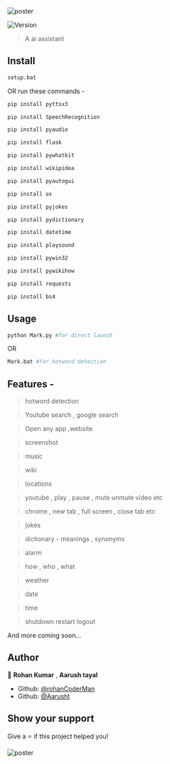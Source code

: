 <img align="center" alt="poster" src="https://user-images.githubusercontent.com/84845548/154637907-127f675d-a84b-4eb6-a40e-d86d2ce7420c.png" />

<p>
  <img alt="Version" src="https://img.shields.io/badge/version-0.1.5-blue.svg?cacheSeconds=2592000" />
</p>

> A ai assistant
## Install
```sh
setup.bat
```

OR run these commands -
```sh 
pip install pyttsx3

pip install SpeechRecognition

pip install pyaudio

pip install flask

pip install pywhatkit

pip install wikipidea

pip install pyautogui

pip install os

pip install pyjokes

pip install pydictionary

pip install datetime

pip install playsound

pip install pywin32

pip install pywikihow

pip install requests

pip install bs4
```
## Usage

```sh
python Mark.py #for direct launch
```
OR
```sh
Mark.bat #for hotword detection
```
## Features - 
> hotword detection

>Youtube search , google search

>Open any app ,website

>screenshot

>music

>wiki

>locations

>youtube , play , pause , mute unmute video etc

>chrome , new tab , full screen , close tab etc 

>jokes

>dictionary - meanings , synonyms

>alarm

>how , who , what
 
>weather

>date

>time

>shutdown restart logout

And more coming soon...
## Author

👤 **Rohan Kumar** , **Aarush tayal**
* Github: [@rohanCoderMan](https://github.com/rohanCoderMan)
* Github: [@Aarusht](https://github.com/Aarusht)
## Show your support

Give a ⭐️ if this project helped you!

<img align="center" alt="poster" src="https://user-images.githubusercontent.com/84845548/154637950-3b2060ae-d022-404d-a7f5-eb1b2a027220.png" />
